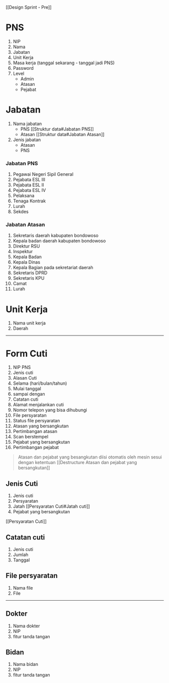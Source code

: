 [[Design Sprint - Pre]]

# PNS
1. NIP
2. Nama
3. Jabatan
3. Unit Kerja
4. Masa kerja (tanggal sekarang - tanggal jadi PNS)
5. Password
6. Level
	- Admin
	- Atasan
	- Pejabat

# Jabatan
1. Nama jabatan 
	- PNS [[Struktur data#Jabatan PNS]]
	- Atasan [[Struktur data#Jabatan Atasan]]
2. Jenis jabatan
	- Atasan
	- PNS

### Jabatan PNS
1. Pegawai Negeri Sipil General
2. Pejabata ESL III
3. Pejabata ESL II
4. Pejabata ESL IV
5. Pelaksana
6. Tenaga Kontrak
7. Lurah
8. Sekdes

### Jabatan Atasan
1. Sekretaris daerah kabupaten bondowoso
2. Kepala badan daerah kabupaten bondowoso
3. Direktur RSU
4. Inspektur
5. Kepala Badan
6. Kepala Dinas
8. Kepala Bagian pada sekretariat daerah
9. Sekretaris DPRD
10. Sekretaris KPU
11. Camat
12. Lurah

# Unit Kerja
1. Nama unit kerja
2. Daerah

***
# Form Cuti
1. NIP PNS
2. Jenis cuti
3. Alasan Cuti
4. Selama (hari/bulan/tahun)
5. Mulai tanggal
6. sampai dengan
7. Catatan cuti
8. Alamat menjalankan cuti
9. Nomor telepon yang bisa dihubungi
10. File persyaratan
11. Status file persyaratan
12. Atasan yang bersangkutan
13. Pertimbangan atasan
14. Scan berstempel
15. Pejabat yang bersangkutan
16. Pertimbangan pejabat

> Atasan dan pejabat yang besangkutan diisi otomatis oleh mesin sesui dengan ketentuan [[Destructure Atasan dan pejabat yang bersangkutan]]

## Jenis Cuti
1. Jenis cuti
2. Persyaratan
3. Jatah [[Persyaratan Cuti#Jatah cuti]]
4. Pejabat yang bersangkutan

[[Persyaratan Cuti]]

## Catatan cuti
1. Jenis cuti
2. Jumlah 
3. Tanggal

## File persyaratan
1. Nama file
2. File
***




## Dokter
1. Nama dokter
2. NIP
3. fitur tanda tangan

## Bidan
1. Nama bidan
2. NIP
3. fitur tanda tangan